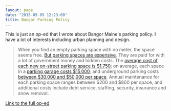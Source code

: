 ```yaml
---
layout: page
date: "2015-05-09 12:23:00"
title: Bangor Parking Policy
...
```


This is just an op-ed that I wrote about Bangor Maine's parking policy. I have a lot of interests including urban planning and design.



>When you find an empty parking space with no meter, the space seems free. [But parking spaces are expensive][2]. They are paid for with a lot of government money and hidden costs. The [average cost of each new on-street parking space is $1,750][3]; on average, each space in a [parking garage costs $15,000][5]; and underground parking costs [between $30,000 and $50,000 per space][4]. Annual maintenance for each parking space ranges between $200 and $800 per space, and additional costs include debt service, staffing, security, insurance and snow removal.

[Link to the full op-ed][1]

[1]: http://bangordailynews.com/2015/05/09/the-point/metered-or-not-in-downtown-bangor-parking-is-never-free/
[2]: http://www.nytimes.com/2010/08/15/business/economy/15view.html?_r=1
[3]: http://www.vox.com/2014/6/27/5849280/why-free-parking-is-bad-for-everyone
[4]: http://www.vtpi.org/tca/tca0504.pdf
[5]: http://www2.lbl.gov/Workplace/transportation/assets/doc/WC08-2572_Parking_Structure_Memo_012909.pdf
